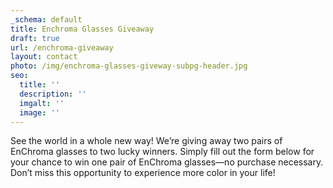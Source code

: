 ```yaml
---
_schema: default
title: Enchroma Glasses Giveaway
draft: true
url: /enchroma-giveaway
layout: contact
photo: /img/enchroma-glasses-giveway-subpg-header.jpg
seo:
  title: ''
  description: ''
  imgalt: ''
  image: ''
---
```

See the world in a whole new way! We’re giving away two pairs of EnChroma glasses to two lucky winners. Simply fill out the form below for your chance to win one pair of EnChroma glasses—no purchase necessary. Don’t miss this opportunity to experience more color in your life!

<div class="cms-embed"><script type="text/javascript" src="https://form.jotform.com/jsform/252597276761167"></script></div>